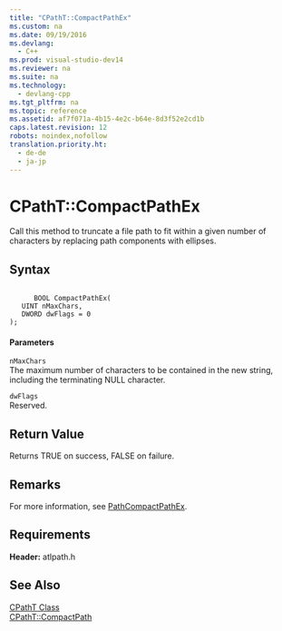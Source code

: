 ```yaml
---
title: "CPathT::CompactPathEx"
ms.custom: na
ms.date: 09/19/2016
ms.devlang: 
  - C++
ms.prod: visual-studio-dev14
ms.reviewer: na
ms.suite: na
ms.technology: 
  - devlang-cpp
ms.tgt_pltfrm: na
ms.topic: reference
ms.assetid: af7f071a-4b15-4e2c-b64e-8d3f52e2cd1b
caps.latest.revision: 12
robots: noindex,nofollow
translation.priority.ht: 
  - de-de
  - ja-jp
---
```

# CPathT::CompactPathEx
Call this method to truncate a file path to fit within a given number of characters by replacing path components with ellipses.  
  
## Syntax  
  
```  
  
      BOOL CompactPathEx(  
   UINT nMaxChars,  
   DWORD dwFlags = 0   
);  
```  
  
#### Parameters  
 `nMaxChars`  
 The maximum number of characters to be contained in the new string, including the terminating NULL character.  
  
 `dwFlags`  
 Reserved.  
  
## Return Value  
 Returns TRUE on success, FALSE on failure.  
  
## Remarks  
 For more information, see [PathCompactPathEx](http://msdn.microsoft.com/library/windows/desktop/bb773578).  
  
## Requirements  
 **Header:** atlpath.h  
  
## See Also  
 [CPathT Class](../vs140/CPathT-Class.md)   
 [CPathT::CompactPath](../vs140/CPathT--CompactPath.md)